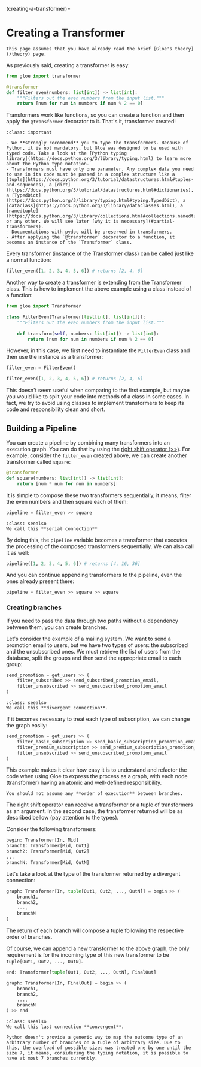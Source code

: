 (creating-a-transformer)=
# Creating a Transformer

```{warning}
This page assumes that you have already read the brief [Gloe's theory](/theory) page.
```

As previously said, creating a transformer is easy:

```python
from gloe import transformer

@transformer
def filter_even(numbers: list[int]) -> list[int]:
    """Filters out the even numbers from the input list."""
    return [num for num in numbers if num % 2 == 0]
```

Transformers work like functions, so you can create a function and then apply the `@transformer` decorator to it. That's it, transformer created!

```{admonition} Some important things to notice:
:class: important

- We **strongly recommend** you to type the transformers. Because of Python, it is not mandatory, but Gloe was designed to be used with typed code. Take a look at the [Python typing
library](https://docs.python.org/3/library/typing.html) to learn more about the Python type notation.
- Transformers must have only one parameter. Any complex data you need to use in its code must be passed in a complex structure like a [tuple](https://docs.python.org/3/tutorial/datastructures.html#tuples-and-sequences), a [dict](https://docs.python.org/3/tutorial/datastructures.html#dictionaries), a [TypedDict](https://docs.python.org/3/library/typing.html#typing.TypedDict), a [dataclass](https://docs.python.org/3/library/dataclasses.html), a [namedtuple](https://docs.python.org/3/library/collections.html#collections.namedtuple) or any other. We will see later [why it is necessary](#partial-transformers).
- Documentations with pydoc will be preserved in transformers.
- After applying the `@transformer` decorator to a function, it becomes an instance of the `Transformer` class.
```



Every transformer (instance of the Transformer class) can be called just like a normal function:

```python
filter_even([1, 2, 3, 4, 5, 6]) # returns [2, 4, 6]
```

Another way to create a transformer is extending from the Transformer class. This is how to implement the above example using a class instead of a function:

```python
from gloe import Transformer

class FilterEven(Transformer[list[int], list[int]]):
    """Filters out the even numbers from the input list."""
    
    def transform(self, numbers: list[int]) -> list[int]:
        return [num for num in numbers if num % 2 == 0]
```

However, in this case, we first need to instantiate the `FilterEven` class and then use the instance as a transformer:

```python
filter_even = FilterEven()

filter_even([1, 2, 3, 4, 5, 6]) # returns [2, 4, 6]
```

This doesn't seem useful when comparing to the first example, but maybe you would like to split your code into methods of a class in some cases. In fact, we try to avoid using classes to implement transformers to keep its code and responsibility clean and short.

## Building a Pipeline

You can create a pipeline by combining many transformers into an execution graph. You can do that by using the [right shift operator (>>)](https://docs.python.org/3/library/operator.html#operator.__rshift__). For example, consider the `filter_even` created above, we can create another transformer called `square`:

```python
@transformer
def square(numbers: list[int]) -> list[int]:
    return [num * num for num in numbers]
```

It is simple to compose these two transformers sequentially, it means, filter the even numbers and then square each of them:

```python
pipeline = filter_even >> square
```
```{admonition} Naming things
:class: seealso
We call this **serial connection**
```

By doing this, the `pipeline` variable becomes a transformer that executes the processing of the composed transformers sequentially. We can also call it as well:

```python
pipeline([1, 2, 3, 4, 5, 6]) # returns [4, 16, 36]
```

And you can continue appending transformers to the pipeline, even the ones already present there:

```python
pipeline = filter_even >> square >> square
```

### Creating branches

If you need to pass the data through two paths without a dependency between them, you can create branches.

Let's consider the example of a mailing system. We want to send a promotion email to users, but we have two types of users: the subscribed and the unsubscribed ones. We must retrieve the list of users from the database, split the groups and then send the appropriate email to each group:

```python
send_promotion = get_users >> (
    filter_subscribed >> send_subscribed_promotion_email,
    filter_unsubscribed >> send_unsubscribed_promotion_email
)
```
```{admonition} Naming things
:class: seealso
We call this **divergent connection**.
```


If it becomes necessary to treat each type of subscription, we can change the graph easily:

```python
send_promotion = get_users >> (
    filter_basic_subscription >> send_basic_subscription_promotion_email,
    filter_premium_subscription >> send_premium_subscription_promotion_email,
    filter_unsubscribed >> send_unsubscribed_promotion_email
)
```

This example makes it clear how easy it is to understand and refactor the code when using Gloe to express the process as a graph, with each node (transformer) having an atomic and well-defined responsibility.

```{important}
You should not assume any **order of execution** between branches.
```

The right shift operator can receive a transformer or a tuple of transformers as an argument. In the second case, the transformer returned will be as described bellow (pay attention to the types).

Consider the following transformers:

```python
begin: Transformer[In, Mid]
branch1: Transformer[Mid, Out1]
branch2: Transformer[Mid, Out2]
...
branchN: Transformer[Mid, OutN]
```

Let's take a look at the type of the transformer returned by a divergent connection:
```python
graph: Transformer[In, tuple[Out1, Out2, ..., OutN]] = begin >> (
    branch1,
    branch2,
    ...,
    branchN
)
```

The return of each branch will compose a tuple following the respective order of branches.

Of course, we can append a new transformer to the above graph, the only requirement is for the incoming type of this new transformer to be `tuple[Out1, Out2, ..., OutN]`.

```python
end: Transformer[tuple[Out1, Out2, ..., OutN], FinalOut]

graph: Transformer[In, FinalOut] = begin >> (
    branch1,
    branch2,
    ...,
    branchN
) >> end
```
```{admonition} Naming things
:class: seealso
We call this last connection **convergent**.
```

```{attention}
Python doesn't provide a generic way to map the outcome type of an arbitrary number of branches on a tuple of arbitrary size. Due to this, the overload of possible sizes was treated one by one until the size 7, it means, considering the typing notation, it is possible to have at most 7 branches currently.
```

